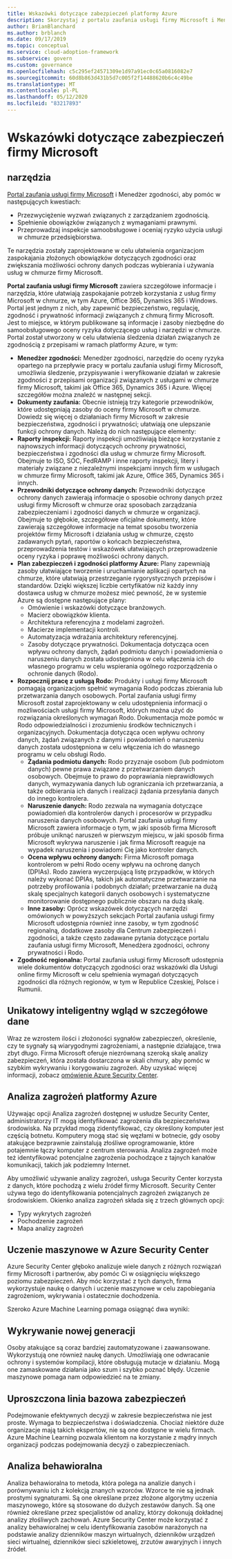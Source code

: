 ```yaml
---
title: Wskazówki dotyczące zabezpieczeń platformy Azure
description: Skorzystaj z portalu zaufania usługi firmy Microsoft i Menedżera zgodności, aby pomóc spełnić złożone zobowiązania dotyczące zgodności i zwiększyć ochronę danych.
author: BrianBlanchard
ms.author: brblanch
ms.date: 09/17/2019
ms.topic: conceptual
ms.service: cloud-adoption-framework
ms.subservice: govern
ms.custom: governance
ms.openlocfilehash: c5c295ef24571309e1d97a91ec0c65a0816082e7
ms.sourcegitcommit: 60d8b863d431b5d7c005f2f14488620b6c4c49be
ms.translationtype: MT
ms.contentlocale: pl-PL
ms.lasthandoff: 05/12/2020
ms.locfileid: "83217893"
---
```

<!-- cSpell:ignore DPIAs -->

<!-- markdownlint-disable MD026 -->

# <a name="microsoft-security-guidance"></a>Wskazówki dotyczące zabezpieczeń firmy Microsoft

## <a name="tools"></a>narzędzia

[Portal zaufania usługi firmy Microsoft](https://servicetrust.microsoft.com) i Menedżer zgodności, aby pomóc w następujących kwestiach:

- Przezwyciężenie wyzwań związanych z zarządzaniem zgodnością.
- Spełnienie obowiązków związanych z wymaganiami prawnymi.
- Przeprowadzaj inspekcje samoobsługowe i oceniaj ryzyko użycia usługi w chmurze przedsiębiorstwa.

Te narzędzia zostały zaprojektowane w celu ułatwienia organizacjom zaspokajania złożonych obowiązków dotyczących zgodności oraz zwiększania możliwości ochrony danych podczas wybierania i używania usług w chmurze firmy Microsoft.

**Portal zaufania usługi firmy Microsoft** zawiera szczegółowe informacje i narzędzia, które ułatwiają zaspokajanie potrzeb korzystania z usług firmy Microsoft w chmurze, w tym Azure, Office 365, Dynamics 365 i Windows. Portal jest jednym z nich, aby zapewnić bezpieczeństwo, regulację, zgodność i prywatność informacji związanych z chmurą firmy Microsoft. Jest to miejsce, w którym publikowane są informacje i zasoby niezbędne do samoobsługowego oceny ryzyka dotyczącego usług i narzędzi w chmurze. Portal został utworzony w celu ułatwienia śledzenia działań związanych ze zgodnością z przepisami w ramach platformy Azure, w tym:

- **Menedżer zgodności:** Menedżer zgodności, narzędzie do oceny ryzyka opartego na przepływie pracy w portalu zaufania usługi firmy Microsoft, umożliwia śledzenie, przypisywanie i weryfikowanie działań w zakresie zgodności z przepisami organizacji związanych z usługami w chmurze firmy Microsoft, takimi jak Office 365, Dynamics 365 i Azure. Więcej szczegółów można znaleźć w następnej sekcji.
- **Dokumenty zaufania:** Obecnie istnieją trzy kategorie przewodników, które udostępniają zasoby do oceny firmy Microsoft w chmurze. Dowiedz się więcej o działaniach firmy Microsoft w zakresie bezpieczeństwa, zgodności i prywatności; ułatwiają one ulepszanie funkcji ochrony danych. Należą do nich następujące elementy:
- **Raporty inspekcji:** Raporty inspekcji umożliwiają bieżące korzystanie z najnowszych informacji dotyczących ochrony prywatności, bezpieczeństwa i zgodności dla usług w chmurze firmy Microsoft. Obejmuje to ISO, SOC, FedRAMP i inne raporty inspekcji, litery i materiały związane z niezależnymi inspekcjami innych firm w usługach w chmurze firmy Microsoft, takimi jak Azure, Office 365, Dynamics 365 i innych.
- **Przewodniki dotyczące ochrony danych:** Przewodniki dotyczące ochrony danych zawierają informacje o sposobie ochrony danych przez usługi firmy Microsoft w chmurze oraz sposobach zarządzania zabezpieczeniami i zgodności danych w chmurze w organizacji. Obejmuje to głębokie, szczegółowe oficjalne dokumenty, które zawierają szczegółowe informacje na temat sposobu tworzenia projektów firmy Microsoft i działania usług w chmurze, często zadawanych pytań, raportów o końcach bezpieczeństwa, przeprowadzenia testów i wskazówek ułatwiających przeprowadzenie oceny ryzyka i poprawę możliwości ochrony danych.
- **Plan zabezpieczeń i zgodności platformy Azure:** Plany zapewniają zasoby ułatwiające tworzenie i uruchamianie aplikacji opartych na chmurze, które ułatwiają przestrzeganie rygorystycznych przepisów i standardów. Dzięki większej liczbie certyfikatów niż każdy inny dostawca usług w chmurze możesz mieć pewność, że w systemie Azure są dostępne następujące plany:
  - Omówienie i wskazówki dotyczące branżowych.
  - Macierz obowiązków klienta.
  - Architektura referencyjna z modelami zagrożeń.
  - Macierze implementacji kontroli.
  - Automatyzacja wdrażania architektury referencyjnej.
  - Zasoby dotyczące prywatności. Dokumentacja dotycząca ocen wpływu ochrony danych, żądań podmiotu danych i powiadomienia o naruszeniu danych została udostępniona w celu włączenia ich do własnego programu w celu wspierania ogólnego rozporządzenia o ochronie danych (Rodo).
- **Rozpocznij pracę z usługą Rodo:** Produkty i usługi firmy Microsoft pomagają organizacjom spełnić wymagania Rodo podczas zbierania lub przetwarzania danych osobowych. Portal zaufania usługi firmy Microsoft został zaprojektowany w celu udostępnienia informacji o możliwościach usługi firmy Microsoft, których można użyć do rozwiązania określonych wymagań Rodo. Dokumentacja może pomóc w Rodo odpowiedzialności i zrozumieniu środków technicznych i organizacyjnych. Dokumentacja dotycząca ocen wpływu ochrony danych, żądań związanych z danymi i powiadomień o naruszeniu danych została udostępniona w celu włączenia ich do własnego programu w celu obsługi Rodo.
  - **Żądania podmiotu danych:** Rodo przyznaje osobom (lub podmiotom danych) pewne prawa związane z przetwarzaniem danych osobowych. Obejmuje to prawo do poprawiania nieprawidłowych danych, wymazywania danych lub ograniczania ich przetwarzania, a także odbierania ich danych i realizacji żądania przesyłania danych do innego kontrolera.
  - **Naruszenie danych:** Rodo zezwala na wymagania dotyczące powiadomień dla kontrolerów danych i procesorów w przypadku naruszenia danych osobowych. Portal zaufania usługi firmy Microsoft zawiera informacje o tym, w jaki sposób firma Microsoft próbuje uniknąć naruszeń w pierwszym miejscu, w jaki sposób firma Microsoft wykrywa naruszenie i jak firma Microsoft reaguje na wypadek naruszenia i powiadomi Cię jako kontroler danych.
  - **Ocena wpływu ochrony danych:** Firma Microsoft pomaga kontrolerom w pełni Rodo oceny wpływu na ochronę danych (DPIAs). Rodo zawiera wyczerpującą listę przypadków, w których należy wykonać DPIAs, takich jak automatyczne przetwarzanie na potrzeby profilowania i podobnych działań; przetwarzanie na dużą skalę specjalnych kategorii danych osobowych i systematyczne monitorowanie dostępnego publicznie obszaru na dużą skalę.
  - **Inne zasoby:** Oprócz wskazówek dotyczących narzędzi omówionych w powyższych sekcjach Portal zaufania usługi firmy Microsoft udostępnia również inne zasoby, w tym zgodność regionalną, dodatkowe zasoby dla Centrum zabezpieczeń i zgodności, a także często zadawane pytania dotyczące portalu zaufania usługi firmy Microsoft, Menedżera zgodności, ochrony prywatności i Rodo.
- **Zgodność regionalna:** Portal zaufania usługi firmy Microsoft udostępnia wiele dokumentów dotyczących zgodności oraz wskazówki dla Usługi online firmy Microsoft w celu spełnienia wymagań dotyczących zgodności dla różnych regionów, w tym w Republice Czeskiej, Polsce i Rumunii.

## <a name="unique-intelligent-insights"></a>Unikatowy inteligentny wgląd w szczegółowe dane

Wraz ze wzrostem ilości i złożoności sygnałów zabezpieczeń, określenie, czy te sygnały są wiarygodnymi zagrożeniami, a następnie działające, trwa zbyt długo. Firma Microsoft oferuje niezrównaną szeroką skalę analizy zabezpieczeń, która została dostarczona w skali chmury, aby pomóc w szybkim wykrywaniu i korygowaniu zagrożeń. Aby uzyskać więcej informacji, zobacz [omówienie Azure Security Center](https://docs.microsoft.com/azure/security-center/security-center-intro).

## <a name="azure-threat-intelligence"></a>Analiza zagrożeń platformy Azure

Używając opcji Analiza zagrożeń dostępnej w usłudze Security Center, administratorzy IT mogą identyfikować zagrożenia dla bezpieczeństwa środowiska. Na przykład mogą zidentyfikować, czy określony komputer jest częścią botnetu. Komputery mogą stać się węzłami w botnecie, gdy osoby atakujące bezprawnie zainstalują złośliwe oprogramowanie, które potajemnie łączy komputer z centrum sterowania. Analiza zagrożeń może też identyfikować potencjalne zagrożenia pochodzące z tajnych kanałów komunikacji, takich jak podziemny Internet.

Aby umożliwić używanie analizy zagrożeń, usługa Security Center korzysta z danych, które pochodzą z wielu źródeł firmy Microsoft. Security Center używa tego do identyfikowania potencjalnych zagrożeń związanych ze środowiskiem. Okienko analiza zagrożeń składa się z trzech głównych opcji:

- Typy wykrytych zagrożeń
- Pochodzenie zagrożeń
- Mapa analizy zagrożeń

## <a name="machine-learning-in-azure-security-center"></a>Uczenie maszynowe w Azure Security Center

Azure Security Center głęboko analizuje wiele danych z różnych rozwiązań firmy Microsoft i partnerów, aby pomóc Ci w osiągnięciu większego poziomu zabezpieczeń. Aby móc korzystać z tych danych, firma wykorzystuje naukę o danych i uczenie maszynowe w celu zapobiegania zagrożeniom, wykrywania i ostatecznie dochodzenia.

Szeroko Azure Machine Learning pomaga osiągnąć dwa wyniki:

## <a name="next-generation-detection"></a>Wykrywanie nowej generacji

Osoby atakujące są coraz bardziej zautomatyzowane i zaawansowane. Wykorzystują one również naukę danych. Umożliwiają one odwracanie ochrony i systemów kompilacji, które obsługują mutacje w działaniu. Mogą one zamaskowane działania jako szum i szybko poznać błędy. Uczenie maszynowe pomaga nam odpowiedzieć na te zmiany.

## <a name="simplified-security-baseline"></a>Uproszczona linia bazowa zabezpieczeń

Podejmowanie efektywnych decyzji w zakresie bezpieczeństwa nie jest proste. Wymaga to bezpieczeństwa i doświadczenia. Chociaż niektóre duże organizacje mają takich ekspertów, nie są one dostępne w wielu firmach. Azure Machine Learning pozwala klientom na korzystanie z mądry innych organizacji podczas podejmowania decyzji o zabezpieczeniach.

## <a name="behavioral-analytics"></a>Analiza behawioralna

Analiza behawioralna to metoda, która polega na analizie danych i porównywaniu ich z kolekcją znanych wzorców. Wzorce te nie są jednak prostymi sygnaturami. Są one określane przez złożone algorytmy uczenia maszynowego, które są stosowane do dużych zestawów danych. Są one również określane przez specjalistów od analizy, którzy dokonują dokładnej analizy złośliwych zachowań. Azure Security Center może korzystać z analizy behawioralnej w celu identyfikowania zasobów narażonych na podstawie analizy dzienników maszyn wirtualnych, dzienników urządzeń sieci wirtualnej, dzienników sieci szkieletowej, zrzutów awaryjnych i innych źródeł.
